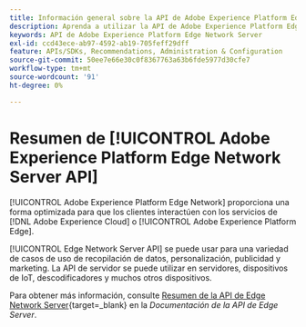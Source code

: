 ```yaml
---
title: Información general sobre la API de Adobe Experience Platform Edge Network Server
description: Aprenda a utilizar la API de Adobe Experience Platform Edge Network Server.
keywords: API de Adobe Experience Platform Edge Network Server
exl-id: ccd43ece-ab97-4592-ab19-705feff29dff
feature: APIs/SDKs, Recommendations, Administration & Configuration
source-git-commit: 50ee7e66e30c0f8367763a63b6fde5977d30cfe7
workflow-type: tm+mt
source-wordcount: '91'
ht-degree: 0%

---
```


# Resumen de [!UICONTROL Adobe Experience Platform Edge Network Server API]

[!UICONTROL Adobe Experience Platform Edge Network] proporciona una forma optimizada para que los clientes interactúen con los servicios de [!DNL Adobe Experience Cloud] o [!UICONTROL Adobe Experience Platform Edge].

[!UICONTROL Edge Network Server API] se puede usar para una variedad de casos de uso de recopilación de datos, personalización, publicidad y marketing. La API de servidor se puede utilizar en servidores, dispositivos de IoT, descodificadores y muchos otros dispositivos.

Para obtener más información, consulte [Resumen de la API de Edge Network Server](https://experienceleague.adobe.com/docs/experience-platform/edge-network-server-api/overview.html?lang=es){target=_blank} en la *Documentación de la API de Edge Server*.
